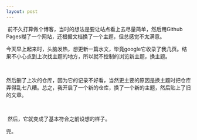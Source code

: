 ```yaml
---
layout: post
---
```




​		前不久打算做个博客，当时的想法是要让站点看上去尽量简单，然后用Github Pages糊了一个网站，还根据文档换了一个主题，但总感觉不太满意。



​		今天早上起来时，头脑发热，想更新一篇水文，毕竟google它收录了我几页。结果不小心点到上次找主题的地方，所以就不控制的浏览新主题，换主题。

​		

​		然后删了上次的仓库，因为它的记录不好看，当然更主要的原因是换主题时把仓库弄得乱七八糟。总之，我开启了一个新的仓库，换了一个新的主题，然后贴上了旧的文章。

​		

​		然后，它就变成了基本符合之前设想的样子。



完。

